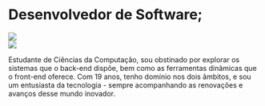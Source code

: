 # Desenvolvedor de Software;
[![](https://img.shields.io/badge/-Moraes-blue?style=social&logo=linkedin)](https://www.linkedin.com/in/vitor-moraes-1492a52a1)  
[![](https://img.shields.io/badge/-vmm.geral@gmail.com-red?style=social&logo=gmail)](mailto:vmm.geral@gmail.com)


Estudante de Ciências da Computação, sou obstinado por explorar os sistemas que o back-end dispõe, bem como as ferramentas dinâmicas que o front-end oferece. Com 19 anos, tenho domínio nos dois âmbitos, e sou um entusiasta da tecnologia - sempre acompanhando as renovações e avanços desse mundo inovador.
